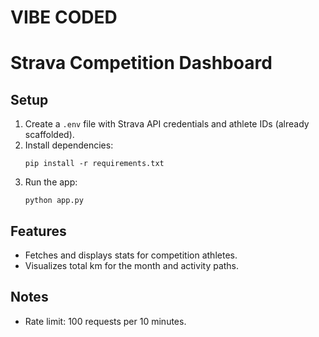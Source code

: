 # VIBE CODED 
# Strava Competition Dashboard

## Setup

1. Create a `.env` file with  Strava API credentials and athlete IDs (already scaffolded).
2. Install dependencies:
   ```
   pip install -r requirements.txt
   ```
3. Run the app:
   ```
   python app.py
   ```

## Features
- Fetches and displays stats for competition athletes.
- Visualizes total km for the month and activity paths.

## Notes
- Rate limit: 100 requests per 10 minutes.

